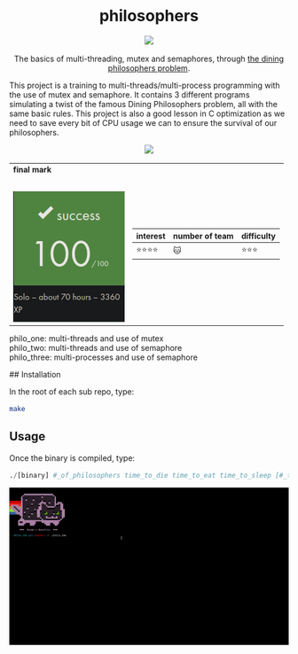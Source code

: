 <h1 align="center">
   <b font size="15" face="arial" ><br><br>philosophers</font></b></h1>
   <p align="center">
     
   <img src="https://upload.wikimedia.org/wikipedia/commons/thumb/7/7b/An_illustration_of_the_dining_philosophers_problem.png/220px-An_illustration_of_the_dining_philosophers_problem.png">

   <p align="center">
   The basics of multi-threading, mutex and semaphores, through <a href="https://en.wikipedia.org/wiki/Dining_philosophers_problem">the dining philosophers problem</a>.</br>

  This project is a training to multi-threads/multi-process programming with the use of mutex and semaphore.
It contains 3 different programs simulating a twist of the famous Dining Philosophers problem, all with the same basic rules.
This project is also a good lesson in C optimization as we need to save every bit of CPU usage we can to ensure the survival of our philosophers.
</p>
 <p align="center">
  <img src="https://img.shields.io/badge/c-007ACC?style=for-the-badge&logo=c&logoColor=white">

  <table  align="center">
<td>
 <b face="arial" >final mark<br><br></font></b></p>
 <img src="https://github.com/xibaochat/philosophers/blob/master/final_mark.png">
 

</td>

<td>

| interest                     | number of team          | difficulty                      |
| ---------------------------- | ----------              | ----------                      |
|    :star::star::star::star: | :cat: |  :star::star::star: |

</td>
</tr>
</table>
<p>
philo_one: multi-threads and use of mutex<br>
philo_two: multi-threads and use of semaphore<br>
philo_three: multi-processes and use of semaphore<br>
</p>
## Installation

In the root of each sub repo, type:

```bash
make
```

## Usage

Once the binary is compiled, type:
```python
./[binary] #_of_philosophers time_to_die time_to_eat time_to_sleep [#_times_each_philosopher_must_eat]
```
![gif](https://github.com/xibaochat/philosophers/blob/master/philo.gif)

